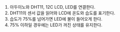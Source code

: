 1. 아두이노와 DHT11, 12C LCD, LED를 연결한다.
2. DHT11의 센서 값을 읽어와 LCD에 온도와 습도를 표기한다.
3. 습도가 75%를 넘어가면 LED에 불이 들어오게 한다.
4. 75% 이하일 경우에는 LED가 꺼진 상태를 유지한다.
